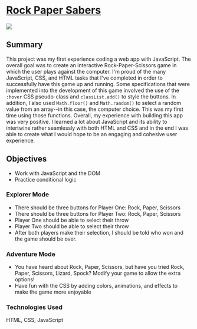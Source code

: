 # [Rock Paper Sabers](https://roshambo-js-stevensmacbook.netlify.app)

<img src="public/assets/RoShamBo.gif">

## Summary

This project was my first experience coding a web app with JavaScript. The overall goal was to create an interactive Rock-Paper-Scissors game in which the user plays against the computer. I'm proud of the many JavaScript, CSS, and HTML tasks that I've completed in order to successfully have this game up and running. Some specifications that were implemented into the development of this game involved the use of the `:hover` CSS pseudo-class and `classList.add()` to style the buttons. In addition, I also used `Math.floor()` and `Math.random()` to select a random value from an array--in this case, the computer choice. This was my first time using those functions. Overall, my experience with building this app was very positive. I learned a lot about JavaScript and its ability to intertwine rather seamlessly with both HTML and CSS and in the end I was able to create what I would hope to be an engaging and cohesive user experience.

## Objectives

- Work with JavaScript and the DOM
- Practice conditional logic

### Explorer Mode

- There should be three buttons for Player One: Rock, Paper, Scissors
- There should be three buttons for Player Two: Rock, Paper, Scissors
- Player One should be able to select their throw
- Player Two should be able to select their throw
- After both players make their selection, I should be told who won and the game should be over.

### Adventure Mode

- You have heard about Rock, Paper, Scissors, but have you tried Rock, Paper, Scissors, Lizard, Spock? Modify your game to allow the extra options!
- Have fun with the CSS by adding colors, animations, and effects to make the game more enjoyable

### Technologies Used

HTML, CSS, JavaScript
